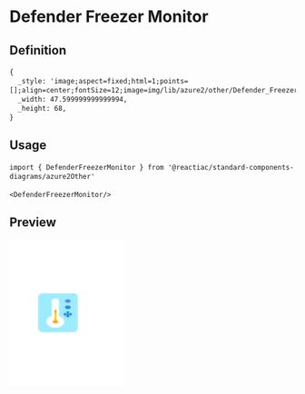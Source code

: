 # Defender Freezer Monitor

## Definition

```
{
  _style: 'image;aspect=fixed;html=1;points=[];align=center;fontSize=12;image=img/lib/azure2/other/Defender_Freezer_Monitor.svg;strokeColor=none;',
  _width: 47.599999999999994,
  _height: 68,
}
```

## Usage

```
import { DefenderFreezerMonitor } from '@reactiac/standard-components-diagrams/azure2Other'

<DefenderFreezerMonitor/>
```

## Preview

<img src="./defender-freezer-monitor.png" width="200"/>
